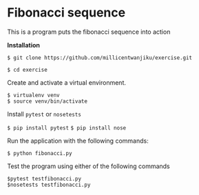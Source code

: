 # Fibonacci sequence

This is a program puts the fibonacci sequence into action

**Installation**

`$ git clone https://github.com/millicentwanjiku/exercise.git`

`$ cd exercise`
 
 Create and activate a virtual environment.
 
 ```
 $ virtualenv venv
 $ source venv/bin/activate
  ```
 Install `pytest` or `nosetests`
 
 `$ pip install pytest`
 `$ pip install nose`
  
 Run the application with the following commands:
 ```
 $ python fibonacci.py
 ```
 Test the program using either of the following commands
 
 ```
 $pytest testfibonacci.py
 $nosetests testfibonacci.py
 ```
